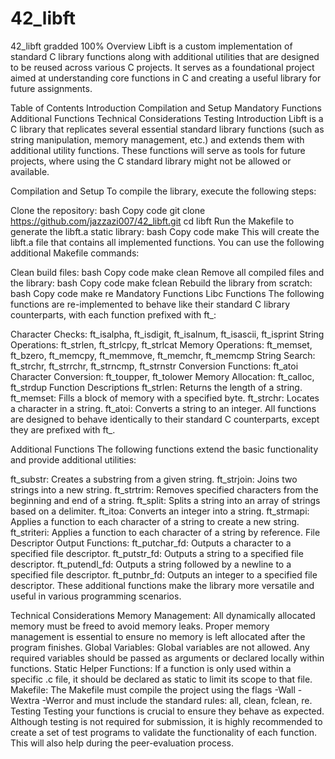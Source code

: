 # 42_libft
42_libft gradded 100%
Overview
Libft is a custom implementation of standard C library functions along with additional utilities that are designed to be reused across various C projects. It serves as a foundational project aimed at understanding core functions in C and creating a useful library for future assignments.

Table of Contents
Introduction
Compilation and Setup
Mandatory Functions
Additional Functions
Technical Considerations
Testing
Introduction
Libft is a C library that replicates several essential standard library functions (such as string manipulation, memory management, etc.) and extends them with additional utility functions. These functions will serve as tools for future projects, where using the C standard library might not be allowed or available.

Compilation and Setup
To compile the library, execute the following steps:

Clone the repository:
bash
Copy code
git clone https://github.com/jazzazi007/42_libft.git
cd libft
Run the Makefile to generate the libft.a static library:
bash
Copy code
make
This will create the libft.a file that contains all implemented functions.
You can use the following additional Makefile commands:

Clean build files:
bash
Copy code
make clean
Remove all compiled files and the library:
bash
Copy code
make fclean
Rebuild the library from scratch:
bash
Copy code
make re
Mandatory Functions
Libc Functions
The following functions are re-implemented to behave like their standard C library counterparts, with each function prefixed with ft_:

Character Checks: ft_isalpha, ft_isdigit, ft_isalnum, ft_isascii, ft_isprint
String Operations: ft_strlen, ft_strlcpy, ft_strlcat
Memory Operations: ft_memset, ft_bzero, ft_memcpy, ft_memmove, ft_memchr, ft_memcmp
String Search: ft_strchr, ft_strrchr, ft_strncmp, ft_strnstr
Conversion Functions: ft_atoi
Character Conversion: ft_toupper, ft_tolower
Memory Allocation: ft_calloc, ft_strdup
Function Descriptions
ft_strlen: Returns the length of a string.
ft_memset: Fills a block of memory with a specified byte.
ft_strchr: Locates a character in a string.
ft_atoi: Converts a string to an integer.
All functions are designed to behave identically to their standard C counterparts, except they are prefixed with ft_.

Additional Functions
The following functions extend the basic functionality and provide additional utilities:

ft_substr: Creates a substring from a given string.
ft_strjoin: Joins two strings into a new string.
ft_strtrim: Removes specified characters from the beginning and end of a string.
ft_split: Splits a string into an array of strings based on a delimiter.
ft_itoa: Converts an integer into a string.
ft_strmapi: Applies a function to each character of a string to create a new string.
ft_striteri: Applies a function to each character of a string by reference.
File Descriptor Output Functions:
ft_putchar_fd: Outputs a character to a specified file descriptor.
ft_putstr_fd: Outputs a string to a specified file descriptor.
ft_putendl_fd: Outputs a string followed by a newline to a specified file descriptor.
ft_putnbr_fd: Outputs an integer to a specified file descriptor.
These additional functions make the library more versatile and useful in various programming scenarios.

Technical Considerations
Memory Management: All dynamically allocated memory must be freed to avoid memory leaks. Proper memory management is essential to ensure no memory is left allocated after the program finishes.
Global Variables: Global variables are not allowed. Any required variables should be passed as arguments or declared locally within functions.
Static Helper Functions: If a function is only used within a specific .c file, it should be declared as static to limit its scope to that file.
Makefile: The Makefile must compile the project using the flags -Wall -Wextra -Werror and must include the standard rules: all, clean, fclean, re.
Testing
Testing your functions is crucial to ensure they behave as expected. Although testing is not required for submission, it is highly recommended to create a set of test programs to validate the functionality of each function. This will also help during the peer-evaluation process.
